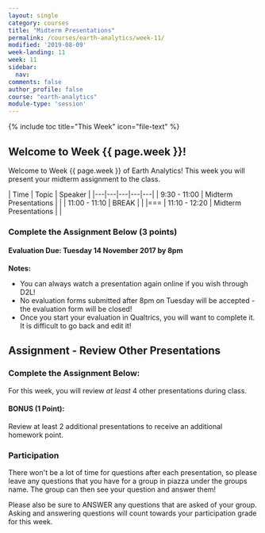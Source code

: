 ```yaml
---
layout: single
category: courses
title: "Midterm Presentations"
permalink: /courses/earth-analytics/week-11/
modified: '2019-08-09'
week-landing: 11
week: 11
sidebar:
  nav:
comments: false
author_profile: false
course: "earth-analytics"
module-type: 'session'
---
```



{% include toc title="This Week" icon="file-text" %}

<div class="notice--info" markdown="1">

## <i class="fa fa-ship" aria-hidden="true"></i> Welcome to Week {{ page.week }}!

Welcome to Week {{ page.week }} of Earth Analytics! This week you will present
your midterm assignment to the class.

</div>

|  Time | Topic   | Speaker   |
|---|---|---|---|---|
| 9:30 - 11:00  | Midterm Presentations |   |
| 11:00 - 11:10  | BREAK |   |
|===
| 11:10 - 12:20  | Midterm Presentations |  |


### Complete the Assignment Below (3 points)

#### Evaluation Due: Tuesday 14 November 2017 by 8pm

**Notes:**

* You can always watch a presentation again online if you wish through D2L!
* No evaluation forms submitted after 8pm on Tuesday will be accepted - the evaluation form will be closed!
* Once you start your evaluation in Qualtrics, you will want to complete it. It is difficult to go back and edit it!

<div class="notice--warning" markdown="1">

## <i class="fa fa-pencil-square-o" aria-hidden="true"></i> Assignment - Review Other Presentations

### Complete the Assignment Below:

For this week, you will review *at least* 4 other presentations during
class. 

#### BONUS (1 Point):
Review at least 2 additional presentations to receive an additional homework point.


### Participation
There won't be a lot of time for questions after each presentation, so please
leave any questions that you have for a group in piazza under the groups name.
The group can then see your question and answer them!

Please also be sure to ANSWER any questions that are asked of your group. Asking
and answering questions will count towards your participation grade for this week.




</div>
